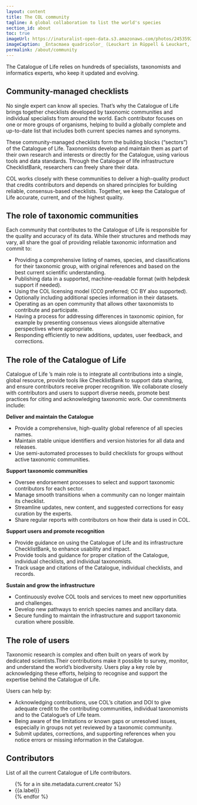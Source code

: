 ```yaml
---
layout: content
title: The COL community
tagline: A global collaboration to list the world's species
section_id: about
toc: true
imageUrl: https://inaturalist-open-data.s3.amazonaws.com/photos/245359278/large.jpg
imageCaption: _Entacmaea quadricolor_ (Leuckart in Rüppell & Leuckart, 1828) - [Photo CC BY Juraj Ahel](https://www.inaturalist.org/observations/143089667)
permalink: /about/community
---
```


The Catalogue of Life relies on hundreds of specialists, taxonomists and informatics experts, who keep it updated and evolving. 

## Community-managed checklists

No single expert can know all species. That’s why the Catalogue of Life brings together checklists developed by taxonomic communities and individual specialists from around the world. Each contributor focuses on one or more groups of organisms, helping to build a globally complete and up-to-date list that includes both current species names and synonyms.

These community-managed checklists form the building blocks (“sectors”) of the Catalogue of Life. Taxonomists develop and maintain them as part of their own research and interests or directly for the Catalogue, using various tools and data standards. Through the Catalogue of life infrastructure ChecklistBank, researchers can freely share their data.

COL works closely with these communities to deliver a high-quality product that credits contributors and depends on shared principles for building reliable, consensus-based checklists. Together, we keep the Catalogue of Life accurate, current, and of the highest quality.

## The role of taxonomic communities

Each community  that contributes to the Catalogue of Life is responsible for the quality and accuracy of its data. While their structures and methods may vary, all share the goal of providing reliable taxonomic information and commit to:

- Providing a comprehensive listing of names, species, and classifications for their taxonomic group, with original references and based on the best current scientific understanding.
- Publishing data in a supported, machine-readable format (with helpdesk support if needed).
- Using the COL licensing model (CC0 preferred; CC BY also supported).
- Optionally including additional species information in their datasets.
- Operating as an open community that allows other taxonomists to contribute and participate.
- Having a process for addressing differences in taxonomic opinion, for example by presenting consensus views alongside alternative perspectives where appropriate.
- Responding efficiently to new additions, updates, user feedback, and corrections.


## The role of the Catalogue of Life

Catalogue of Life ’s main role is to integrate all contributions into a single, global resource, provide tools like ChecklistBank to support data sharing, and ensure contributors receive proper recognition. We collaborate closely with contributors and users to support diverse needs, promote best practices for citing and acknowledging taxonomic work. Our commitments include:

**Deliver and maintain the Catalogue**

- Provide a comprehensive, high-quality global reference of all species names.
- Maintain stable unique identifiers and version histories for all data and releases.
- Use semi-automated processes to build checklists for groups without active taxonomic communities.

**Support taxonomic communities**

- Oversee endorsement processes to select and support taxonomic contributors for each sector.
- Manage smooth transitions when a community can no longer maintain its checklist.
- Streamline updates, new content, and suggested corrections for easy curation by the experts.
- Share regular reports with contributors on how their data is used in COL.

**Support users and promote recognition**

- Provide guidance on using the Catalogue of Life and its infrastructure ChecklistBank, to enhance usability and impact.
- Provide tools and guidance for proper citation of the Catalogue, individual checklists, and individual taxonomists.
- Track usage and citations of the Catalogue, individual checklists, and records.

**Sustain and grow the infrastructure**

- Continuously evolve COL tools and services to meet new opportunities and challenges.
- Develop new pathways to enrich species names and ancillary data.
- Secure funding to maintain the infrastructure and support taxonomic curation where possible.


## The role of users

Taxonomic research is complex and often built on years of work by dedicated scientists.Their contributions make it possible to survey, monitor, and understand the world’s biodiversity. Users play a key role by acknowledging these efforts, helping to recognise and support the expertise behind the Catalogue of Life.

Users can help by:

- Acknowledging contributions, use COL’s citation and DOI to give adequate credit to the contributing communities, individual taxonomists and to the Catalogue’s of Life team.
- Being aware of the limitations or known gaps or unresolved  issues, especially in groups not yet reviewed by a taxonomic community.
- Submit updates, corrections, and supporting references when you notice errors or missing information in the Catalogue.



## Contributors
List of all the current Catalogue of Life contributors.

<div id="contributors">  
  <ul>
    <!--
  assign sorted = site.metadata.current.creator | sort: 'family', "last"
    -->
  {% for a in site.metadata.current.creator %}
    <li>{{a.label}}</li>
  {% endfor %}
  </ul>
</div>
